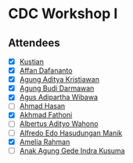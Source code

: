 # CDC Workshop I

## Attendees

- [x] [Kustian](1.md)
- [x] [Affan Dafananto](2.md)
- [x] [Agung Aditya Kristiawan](3.md)
- [x] [Agung Budi Darmawan](4.md)
- [x] [Agus Adipartha Wibawa](5.md)
- [ ] [Ahmad Hasan](6.md)
- [x] [Akhmad Fathoni](7.md)
- [ ] [Albertus Adityo Wahono](8.md)
- [ ] [Alfredo Edo Hasudungan Manik](9.md)
- [x] [Amelia Rahman](10.md)
- [ ] [Anak Agung Gede Indra Kusuma](11.md)